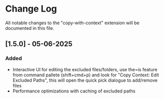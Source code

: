 # Change Log

All notable changes to the "copy-with-context" extension will be documented in this file.

## [1.5.0] - 05-06-2025

### Added
- Interactive UI for editing the excluded files/folders, use the=is feature from command pallete (shift+cmd+p) and look for "Copy Context: Edit Excluded Paths", this will open the quick pick dialogue to add/remove files
- Performance optimizations with caching of excluded paths